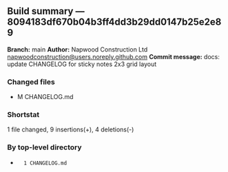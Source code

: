 ## Build summary — 8094183df670b04b3ff4dd3b29dd0147b25e2e89

**Branch:** main
**Author:** Napwood Construction Ltd <napwoodconstruction@users.noreply.github.com>
**Commit message:** docs: update CHANGELOG for sticky notes 2x3 grid layout

### Changed files
 - M	CHANGELOG.md

### Shortstat
 1 file changed, 9 insertions(+), 4 deletions(-)

### By top-level directory
 -       1 CHANGELOG.md
